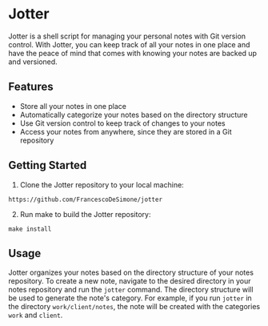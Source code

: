 # Jotter

Jotter is a shell script for managing your personal notes with Git version control. With Jotter, you can keep track of all your notes in one place and have the peace of mind that comes with knowing your notes are backed up and versioned.

## Features

- Store all your notes in one place
- Automatically categorize your notes based on the directory structure
- Use Git version control to keep track of changes to your notes
- Access your notes from anywhere, since they are stored in a Git repository

## Getting Started

1. Clone the Jotter repository to your local machine:

``` 
https://github.com/FrancescoDeSimone/jotter
```

2. Run make to build the Jotter repository:
```
make install
```

## Usage

Jotter organizes your notes based on the directory structure of your notes repository. To create a new note, navigate to the desired directory in your notes repository and run the `jotter` command. The directory structure will be used to generate the note's category. For example, if you run `jotter` in the directory `work/client/notes`, the note will be created with the categories `work` and `client`.
